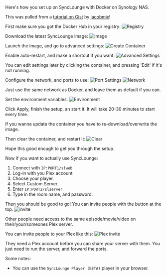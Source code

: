Here's how you set up on SyncLounge with Docker on Synology NAS.

This was pulled from a [tutorial on Gist](https://gist.github.com/jacobmix/32003649e06d5588dba35e5edafa5d7b) by [jacobmix](https://gist.github.com/jacobmix)!

First make sure you got the Docker Hub in your registry:
![Registry](https://user-images.githubusercontent.com/5995327/77686804-6398f400-6f95-11ea-97a4-693afb538c70.png)

Download the latest SyncLounge image:
![Image](https://user-images.githubusercontent.com/5995327/77686898-86c3a380-6f95-11ea-8544-bc711cec406e.png)

Launch the image, and go to advanced settings:
![Create Container](https://user-images.githubusercontent.com/5995327/77686989-abb81680-6f95-11ea-8f9e-c01ddece89d0.png)

Enable auto-restart, and make a shortcut if you want:
![Advanced Settings](https://user-images.githubusercontent.com/5995327/77687107-e0c46900-6f95-11ea-89ef-6d34b7bd3b36.png)

You can edit settings later by clicking the container, and pressing 'Edit' if it's not running.

Configure the network, and ports to use:
![Port Settings](https://user-images.githubusercontent.com/5995327/77687283-0d788080-6f96-11ea-9b5f-6b970c737b68.png)
![Network](https://user-images.githubusercontent.com/5995327/77687294-12d5cb00-6f96-11ea-9aaa-b454bd75d9c6.png)

Just use the same network as Docker, and leave them as default if you can.

Set the environment variables:
![Environment](https://user-images.githubusercontent.com/5995327/77687414-41ec3c80-6f96-11ea-9713-18c82d4a3e82.png)

Click Apply, finish the setup, an start it. It will take 20-30 minutes to start every time.

If you wanna update the container you have to re-download/overwrite the image.

Then clear the container, and restart it:
![Clear](https://user-images.githubusercontent.com/5995327/77687545-78c25280-6f96-11ea-83bd-c1bb77090513.png)

Hope this good enough to get you through the setup.

Now if you want to actually use SyncLounge:

1. Connect with `IP:PORT1/slweb`
1. Log-in with you Plex account
1. Choose your player.
1. Select Custom Server.
1. Enter `IP:PORT2/slserver`
1. Type in the room name, and password.

Then you should be good to go! You can invite people with the button at the top.
![invite](https://user-images.githubusercontent.com/5995327/77689611-e1f79500-6f99-11ea-9de0-cae30564776f.png)

Other people need access to the same episode/movie/video on their/your/someones Plex server.

You can invite people to your Plex like this:
![Plex invite](https://user-images.githubusercontent.com/5995327/77689675-f9cf1900-6f99-11ea-9da8-66114901d51b.png)

They need a Plex account before you can share your server with them. You just need to run the server, and forward the ports.

Some notes:

- You can use the `SyncLounge Player (BETA)` player in your browser.
